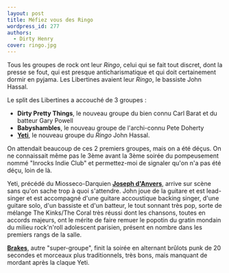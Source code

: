 ```yaml
---
layout: post
title: Méfiez vous des Ringo
wordpress_id: 277
authors:
  - Dirty Henry
cover: ringo.jpg
---
```


Tous les groupes de rock ont leur _Ringo_, celui qui se fait tout discret, dont
la presse se fout, qui est presque anticharismatique et qui doit certainement
dormir en pyjama. Les Libertines avaient leur _Ringo_, le bassiste John Hassal.

Le split des Libertines a accouché de 3 groupes :

- **Dirty Pretty Things**, le nouveau groupe du bien connu Carl Barat et du
  batteur Gary Powell
- **Babyshambles**, le nouveau groupe de l'archi-connu Pete Doherty
- [**Yeti**](http://www.myspace.com/yetiintelligence), le nouveau groupe du
  _Ringo_ John Hassal.

On attendait beaucoup de ces 2 premiers groupes, mais on a été déçus. On ne
connaissait même pas le 3ème avant la 3ème soirée du pompeusement nommé "Inrocks
Indie Club" et permettez-moi de signaler qu'on n'a pas été déçu, loin de là.

Yeti, précédé du Miosseco-Darquien
[**Joseph d'Anvers**](http://www.josephdanvers.com), arrive sur scène sans qu'on
sache trop à quoi s'attendre. John joue de la guitare et est lead-singer et est
accompagné d'une guitare accoustique backing singer, d'une guitare solo, d'un
bassiste et d'un batteur, le tout sonnant très pop, sorte de mélange The
Kinks/The Coral très réussi dont les chansons, toutes en accords majeurs, ont le
mérite de faire remuer le popotin du gratin mondain du milieu rock'n'roll
adolescent parisien, présent en nombre dans les premiers rangs de la salle.

[**Brakes**](http://www.brakesbrakesbrakes.com), autre "super-groupe", finit la
soirée en alternant brûlots punk de 20 secondes et morceaux plus traditionnels,
très bons, mais manquant de mordant après la claque Yeti.
